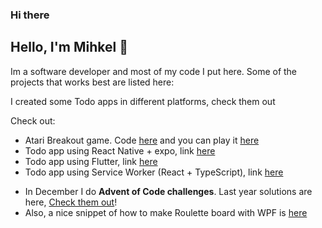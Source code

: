 ### Hi there 

## Hello, I'm Mihkel 👋

Im a software developer and most of my code I put here. Some of the projects that works best are listed here:

I created some Todo apps in different platforms, check them out

Check out: 
- Atari Breakout game. Code [here](https://github.com/mtiganik/atariBreakout) and you can play it [here](https://mtiganik.com/)
- Todo app using React Native + expo, link [here](https://github.com/mtiganik/todo-app-rn-ts)
- Todo app using Flutter, link [here](https://github.com/mtiganik/flutter_todo_app)
- Todo app using Service Worker (React + TypeScript), link [here](https://github.com/mtiganik/pwa)
* In December I do **Advent of Code challenges**. Last year solutions are here, [Check them out](https://github.com/mtiganik/AdventOfCode2023/)!
* Also, a nice snippet of how to make Roulette board with WPF is [here](https://github.com/mtiganik/Roulette)
<!--
**mtiganik/mtiganik** is a ✨ _special_ ✨ repository because its `README.md` (this file) appears on your GitHub profile.



Here are some ideas to get you started:

- 🔭 I’m currently working on ...
- 🌱 I’m currently learning ...
- 👯 I’m looking to collaborate on ...
- 🤔 I’m looking for help with ...
- 💬 Ask me about ...
- 📫 How to reach me: ...
- 😄 Pronouns: ...
- ⚡ Fun fact: ...
-->
